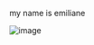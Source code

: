   my name is emiliane
  
  ![image](https://github.com/emidamiani/emidamiani/assets/160952497/9c51ccab-95ae-42f1-bdc1-f708231e998a)
